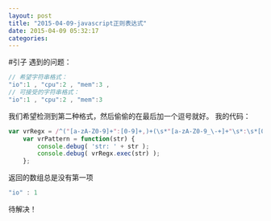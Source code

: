 ```yaml
---
layout: post
title: "2015-04-09-javascript正则表达式"
date: 2015-04-09 05:32:17
categories: 
---
```

#引子
遇到的问题：

```javascript
// 希望字符串格式：
"io":1 , "cpu":2 , "mem":3 ,
// 可接受的字符串格式：
"io":1 , "cpu":2 , "mem":3
```

我们希望检测到第二种格式，然后偷偷的在最后加一个逗号就好。
我的代码：

```javascript
var vrRegx = /^("[a-zA-Z0-9]+":[0-9]+,)+(\s*"[a-zA-Z0-9_\-+]+"\s*:\s*[0-9]+\s*)?$/;
    var vrPattern = function(str) {
        console.debug( 'str: ' + str );
        console.debug( vrRegx.exec(str) );
    };
```

返回的数组总是没有第一项

```javascript
"io" : 1
```

待解决！